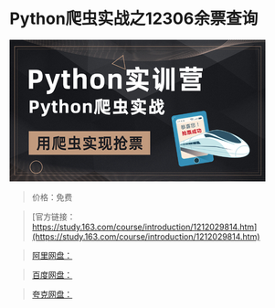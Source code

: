 # Python爬虫实战之12306余票查询

![img](../../../assets/study163/free/dfac67a42c8948bf8173669d6c185471.jpg)

> 价格：免费

> [官方链接：https://study.163.com/course/introduction/1212029814.htm](https://study.163.com/course/introduction/1212029814.htm)

> [阿里网盘：]()

> [百度网盘：]()

> [夸克网盘：]()

